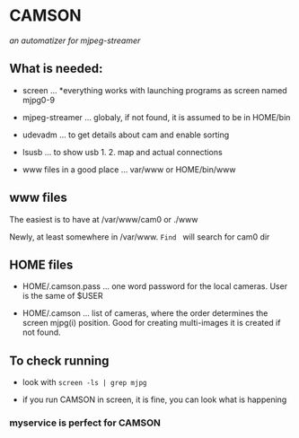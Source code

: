# CAMSON

*an automatizer for mjpeg-streamer*

## What is needed:

- screen ... *everything works with launching programs as screen named mjpg0-9

- mjpeg-streamer ... globaly, if not found, it is assumed to be in  HOME/bin

- udevadm  ... to get details about cam and enable sorting

- lsusb ... to show usb 1. 2. map and actual connections

- www files in a good place ... var/www or HOME/bin/www



## www files

  The easiest is to have at /var/www/cam0  or ./www

  Newly, at least somewhere in /var/www. ```Find ``` will search for cam0 dir
 
## HOME files
 
 - HOME/.camson.pass  ... one word  password for the local cameras. User is the same of $USER
 
 - HOME/.camson ... list of cameras, where the order determines the screen mjpg(i) position. Good for creating multi-images
  it is created if not found.
 
## To check running

 - look with ```screen -ls | grep mjpg ```

 - if you run CAMSON in screen, it is fine, you can look what is happening

### myservice is perfect for CAMSON

